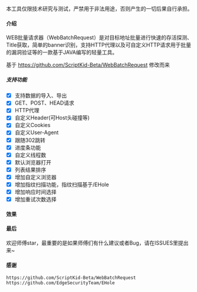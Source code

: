 本工具仅限技术研究与测试，严禁用于非法用途，否则产生的一切后果自行承担。

#### 介绍

WEB批量请求器（WebBatchRequest）是对目标地址批量进行快速的存活探测、Title获取，简单的banner识别，支持HTTP代理以及可自定义HTTP请求用于批量的漏洞验证等的一款基于JAVA编写的轻量工具。

基于 https://github.com/ScriptKid-Beta/WebBatchRequest 修改而来

##### 支持功能

- [x] 支持数据的导入、导出
- [x] GET、POST、HEAD请求
- [x] HTTP代理
- [x] 自定义Header(可Host头碰撞等)
- [x] 自定义Cookies
- [x] 自定义User-Agent
- [x] 跟随302跳转
- [x] 进度条功能
- [x] 自定义线程数
- [x] 默认浏览器打开
- [x] 列表结果排序
- [x] 增加自定义浏览器
- [x] 增加指纹扫描功能，指纹扫描基于/EHole
- [x] 增加响应时间选择
- [x] 增加重试次数选择

#### 效果


#### 最后

欢迎师傅star，最重要的是如果师傅们有什么建议或者Bug，请在ISSUES里提出来~



#### 感谢

```
https://github.com/ScriptKid-Beta/WebBatchRequest
https://github.com/EdgeSecurityTeam/EHole
```

